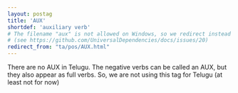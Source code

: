 ```yaml
---
layout: postag
title: 'AUX'
shortdef: 'auxiliary verb'
# The filename "aux" is not allowed on Windows, so we redirect instead
# (see https://github.com/UniversalDependencies/docs/issues/20)
redirect_from: "ta/pos/AUX.html"
---
```


There are no AUX in Telugu. The negative verbs can be called an AUX, but they also appear as full verbs. So, we are not using this tag for Telugu (at least not for now)
